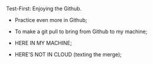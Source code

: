 Test-First:
Enjoying the Github.

- Practice even more in Github;
- To make a git pull to bring from Github to my machine;

- HERE IN MY MACHINE;
- HERE'S NOT IN CLOUD (texting the merge);



